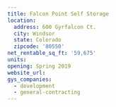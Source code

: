 ```yaml
---
title: Falcon Point Self Storage
location:
  address: 600 Gyrfalcon Ct.
  city: Windsor
  state: Colorado
  zipcode: '80550'
net_rentable_sq_ft: '59,675'
units:
opening: Spring 2019
website_url:
gys_companies:
  - development
  - general-contracting
---
```


